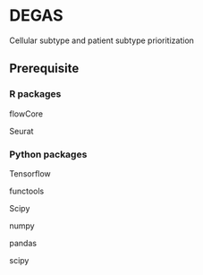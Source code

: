 # DEGAS
Cellular subtype and patient subtype prioritization


## Prerequisite

### R packages
flowCore

Seurat

### Python packages
Tensorflow

functools

Scipy

numpy

pandas

scipy

